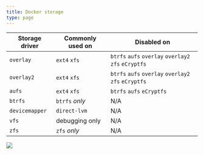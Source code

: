 ```yaml
---
title: Docker storage
type: page
---
```


Storage driver | Commonly used on | Disabled on
-------------- | ---------------- | ----------------------------------------------------
`overlay`      | `ext4` `xfs`     | `btrfs` `aufs` `overlay` `overlay2` `zfs` `eCryptfs`
`overlay2`     | `ext4` `xfs`     | `btrfs` `aufs` `overlay` `overlay2` `zfs` `eCryptfs`
`aufs`         | `ext4` `xfs`     | `btrfs` `aufs` `eCryptfs`
`btrfs`        | `btrfs` _only_   | N/A
`devicemapper` | `direct-lvm`     | N/A
`vfs`          | debugging only   | N/A
`zfs`          | `zfs` _only_     | N/A

![](https://docs.docker.com/engine/userguide/storagedriver/images/driver-pros-cons.png)
